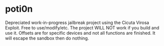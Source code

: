 # poti0n
Depreciated work-in-progress jailbreak project using the Cicuta Virosa Exploit. Free to use/modify/etc. The project WILL NOT work if you build and use it.  Offsets are for specific devices and not all functions are finished. It will escape the sandbox then do nothing.
